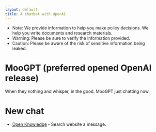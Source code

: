 ```yaml
---
layout: default
title: A chatbot with OpenAI
---
```


- Note: We provide information to help you make policy decisions. We help you write documents and research materials.
- Warning: Please be sure to verify the information provided.
- Caution: Please be aware of the risk of sensitive information being leaked.

# MooGPT (preferred opened OpenAI release)

When they nothing and whisper, in the good. MooGPT just chatting now.
# New chat
- [Open Knowledge](/knowledge) - Search website a message.
